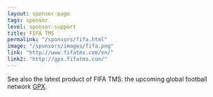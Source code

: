 ```yaml
---
layout: sponsor-page
tags: sponsor
level: sponsor-support
title: FIFA TMS
permalink: "/sponsors/fifa.html"
image: "/sponsors/images/fifa.png"
link: "http://www.fifatms.com/en/"
link2: "http://gpx.fifatms.com/"
---
```

See also the latest product of FIFA TMS: the upcoming global football network [GPX](http://gpx.fifatms.com/).  